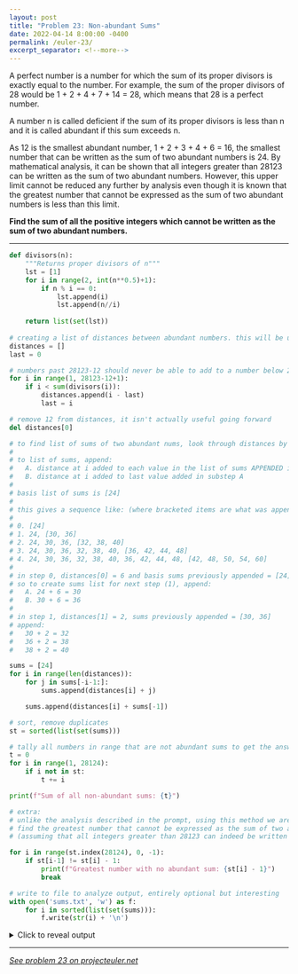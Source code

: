 ```yaml
---
layout: post
title: "Problem 23: Non-abundant Sums"
date: 2022-04-14 8:00:00 -0400
permalink: /euler-23/
excerpt_separator: <!--more-->
---
```

A perfect number is a number for which the sum of its proper divisors is exactly equal to the number. For example, the sum of the proper divisors of 28 would be 1 + 2 + 4 + 7 + 14 = 28, which means that 28 is a perfect number.

A number n is called deficient if the sum of its proper divisors is less than n and it is called abundant if this sum exceeds n.

As 12 is the smallest abundant number, 1 + 2 + 3 + 4 + 6 = 16, the smallest number that can be written as the sum of two abundant numbers is 24. By mathematical analysis, it can be shown that all integers greater than 28123 can be written as the sum of two abundant numbers. However, this upper limit cannot be reduced any further by analysis even though it is known that the greatest number that cannot be expressed as the sum of two abundant numbers is less than this limit.

**Find the sum of all the positive integers which cannot be written as the sum of two abundant numbers.**
<!--more-->

***

```py
def divisors(n):
    """Returns proper divisors of n"""
    lst = [1]
    for i in range(2, int(n**0.5)+1):
        if n % i == 0:
            lst.append(i)
            lst.append(n//i)
    
    return list(set(lst))
 
# creating a list of distances between abundant numbers. this will be used to find sums.
distances = []
last = 0

# numbers past 28123-12 should never be able to add to a number below 28123
for i in range(1, 28123-12+1):
    if i < sum(divisors(i)):
        distances.append(i - last)
        last = i

# remove 12 from distances, it isn't actually useful going forward
del distances[0]

# to find list of sums of two abundant nums, look through distances by index i
#
# to list of sums, append:
#   A. distance at i added to each value in the list of sums APPENDED in step i-1
#   B. distance at i added to last value added in substep A
#
# basis list of sums is [24]
#
# this gives a sequence like: (where bracketed items are what was appended in previous step)
#
# 0. [24]
# 1. 24, [30, 36]
# 2. 24, 30, 36, [32, 38, 40]
# 3. 24, 30, 36, 32, 38, 40, [36, 42, 44, 48]
# 4. 24, 30, 36, 32, 38, 40, 36, 42, 44, 48, [42, 48, 50, 54, 60]
#
# in step 0, distances[0] = 6 and basis sums previously appended = [24]
# so to create sums list for next step (1), append:
#   A. 24 + 6 = 30
#   B. 30 + 6 = 36
#
# in step 1, distances[1] = 2, sums previously appended = [30, 36]
# append:
#   30 + 2 = 32
#   36 + 2 = 38
#   38 + 2 = 40

sums = [24]
for i in range(len(distances)):
    for j in sums[-i-1:]:
        sums.append(distances[i] + j)

    sums.append(distances[i] + sums[-1])

# sort, remove duplicates
st = sorted(list(set(sums)))

# tally all numbers in range that are not abundant sums to get the answer
t = 0
for i in range(1, 28124):
    if i not in st:
        t += i

print(f"Sum of all non-abundant sums: {t}")

# extra:
# unlike the analysis described in the prompt, using this method we are able to
# find the greatest number that cannot be expressed as the sum of two abundant numbers.
# (assuming that all integers greater than 28123 can indeed be written as sums like the question states.)

for i in range(st.index(28124), 0, -1):
    if st[i-1] != st[i] - 1:
        print(f"Greatest number with no abundant sum: {st[i] - 1}")
        break

# write to file to analyze output, entirely optional but interesting
with open('sums.txt', 'w') as f:
    for i in sorted(list(set(sums))):
        f.write(str(i) + '\n')
```

<details> 
<summary>Click to reveal output</summary>
<pre><code>Sum of all non-abundant sums: 4179871
Greatest number with no abundant sum: 20161
</code></pre>
File output: <a href="/assets/sums.txt">sums.txt</a>
</details>

***

*[See problem 23 on projecteuler.net](https://projecteuler.net/problem=23)*